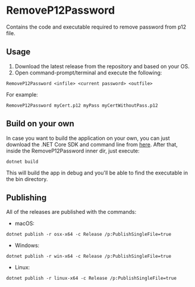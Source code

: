 # RemoveP12Password
Contains the code and executable required to remove password from p12 file.

## Usage
1. Download the latest release from the repository and based on your OS.
2. Open command-prompt/terminal and execute the following:
```
RemoveP12Password <infile> <current password> <outfile>
```

For example:
```
RemoveP12Password myCert.p12 myPass myCertWithoutPass.p12
```

## Build on your own
In case you want to build the application on your own, you can just download the .NET Core SDK and command line from [here](https://dotnet.microsoft.com/download/dotnet-core/scripts).
After that, inside the RemoveP12Password inner dir, just execute:
```
dotnet build
```
This will build the app in debug and you'll be able to find the executable in the bin directory.


## Publishing
All of the releases are published with the commands:
- macOS:
```
dotnet publish -r osx-x64 -c Release /p:PublishSingleFile=true
```
- Windows:
```
dotnet publish -r win-x64 -c Release /p:PublishSingleFile=true
```
- Linux:
```
dotnet publish -r linux-x64 -c Release /p:PublishSingleFile=true
```